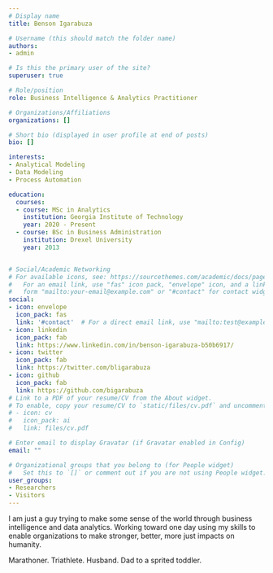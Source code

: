 ```yaml
---
# Display name
title: Benson Igarabuza

# Username (this should match the folder name)
authors:
- admin

# Is this the primary user of the site?
superuser: true

# Role/position
role: Business Intelligence & Analytics Practitioner

# Organizations/Affiliations
organizations: []

# Short bio (displayed in user profile at end of posts)
bio: []

interests:
- Analytical Modeling
- Data Modeling
- Process Automation

education:
  courses:
  - course: MSc in Analytics
    institution: Georgia Institute of Technology
    year: 2020 - Present
  - course: BSc in Business Administration
    institution: Drexel University
    year: 2013


# Social/Academic Networking
# For available icons, see: https://sourcethemes.com/academic/docs/page-builder/#icons
#   For an email link, use "fas" icon pack, "envelope" icon, and a link in the
#   form "mailto:your-email@example.com" or "#contact" for contact widget.
social:
- icon: envelope
  icon_pack: fas
  link: '#contact'  # For a direct email link, use "mailto:test@example.org".
- icon: linkedin
  icon_pack: fab
  link: https://www.linkedin.com/in/benson-igarabuza-b50b6917/
- icon: twitter
  icon_pack: fab
  link: https://twitter.com/bligarabuza
- icon: github
  icon_pack: fab
  link: https://github.com/bigarabuza
# Link to a PDF of your resume/CV from the About widget.
# To enable, copy your resume/CV to `static/files/cv.pdf` and uncomment the lines below.
# - icon: cv
#   icon_pack: ai
#   link: files/cv.pdf

# Enter email to display Gravatar (if Gravatar enabled in Config)
email: ""

# Organizational groups that you belong to (for People widget)
#   Set this to `[]` or comment out if you are not using People widget.
user_groups:
- Researchers
- Visitors
---
```


I am just a guy trying to make some sense of the world through business intelligence and data analytics. Working toward one day using my skills to enable organizations to make stronger, better, more just impacts on humanity.

Marathoner. Triathlete. Husband. Dad to a sprited toddler.